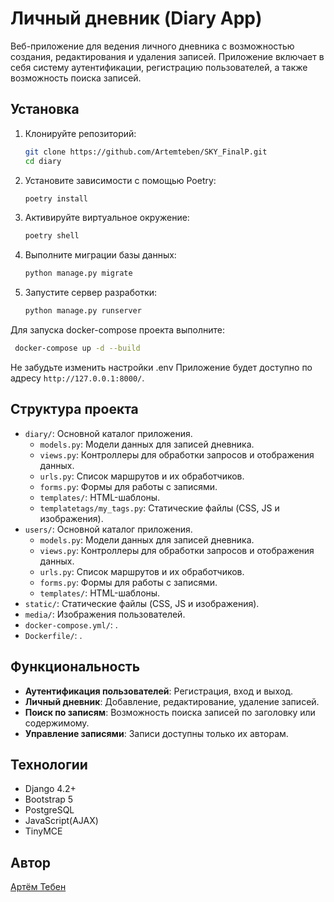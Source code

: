 
# Личный дневник (Diary App)

Веб-приложение для ведения личного дневника с возможностью создания, редактирования и удаления записей. Приложение включает в себя систему аутентификации, регистрацию пользователей, а также возможность поиска записей.

## Установка
1. Клонируйте репозиторий:

   ```bash
   git clone https://github.com/Artemteben/SKY_FinalP.git
   cd diary
   ```

2. Установите зависимости с помощью Poetry:

   ```bash
   poetry install
   ```

3. Активируйте виртуальное окружение:

   ```bash
   poetry shell
   ```

4. Выполните миграции базы данных:

   ```bash
   python manage.py migrate
   ```

5. Запустите сервер разработки:

   ```bash
   python manage.py runserver
   ```
Для запуска docker-compose проекта выполните:
```sh
 docker-compose up -d --build    
```
   Не забудьте изменить настройки .env
 Приложение будет доступно по адресу `http://127.0.0.1:8000/`.

## Структура проекта

- `diary/`: Основной каталог приложения.
  - `models.py`: Модели данных для записей дневника.
  - `views.py`: Контроллеры для обработки запросов и отображения данных.
  - `urls.py`: Список маршрутов и их обработчиков.
  - `forms.py`: Формы для работы с записями.
  - `templates/`: HTML-шаблоны.
  - `templatetags/my_tags.py`: Статические файлы (CSS, JS и изображения).
- `users/`: Основной каталог приложения.
  - `models.py`: Модели данных для записей дневника.
  - `views.py`: Контроллеры для обработки запросов и отображения данных.
  - `urls.py`: Список маршрутов и их обработчиков.
  - `forms.py`: Формы для работы с записями.
  - `templates/`: HTML-шаблоны.
- `static/`: Статические файлы (CSS, JS и изображения).
- `media/`:  Изображения пользователей.
- `docker-compose.yml/`: .
- `Dockerfile/`: .

## Функциональность

- **Аутентификация пользователей**: Регистрация, вход и выход.
- **Личный дневник**: Добавление, редактирование, удаление записей.
- **Поиск по записям**: Возможность поиска записей по заголовку или содержимому.
- **Управление записями**: Записи доступны только их авторам.

## Технологии

- Django 4.2+
- Bootstrap 5
- PostgreSQL
- JavaScript(AJAX)
- TinyMCE


## Автор

[Aртём Тебен](https://github.com/Artemteben)
